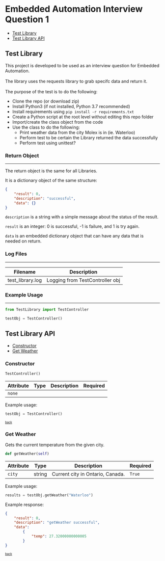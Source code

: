 # Embedded Automation Interview Question 1

* [Test Library](#test-library)
* [Test Library API](#test-library-api)

<a name="test-library"></a>

## Test Library

This project is developed to be used as an interview question for Embedded Automation.<br/><br/>
The library uses the requests library to grab specifc data and return it.<br/><br/>
The purpose of the test is to do the following:

* Clone the repo (or download zip)
* Install Python3 (if not installed, Python 3.7 recommended)
* Install requirements using `pip install -r requirements.txt`
* Create a Python script at the root level without editing this repo folder
* Import/create the class object from the code
* Use the class to do the following:
    * Print weather data from the city Molex is in (ie. Waterloo)
    * Perform test to be certain the Library returned the data successfully
    * Perform test using unittest?

### Return Object

---

The return object is the same for all Libraries. 

It is a dictionary object of the same structure:

```json
{
    "result": 0,
    "description": "successful",
    "data": {}
}
```

`description` is a string with a simple message about the status of the result.

`result` is an integer: 0 is successful, -1 is failure, and 1 is try again.

`data` is an embedded dictionary object that can have any data that is needed on return.


### Log Files

---

| Filename | Description | 
| --- | --- |
| test_library.log | Logging from TestController obj |

### Example Usage

---

```python
from TestLibrary import TestController

testObj = TestController()
```

<a name="test-library-api"></a>

## Test Library API

* [Constructor](#constructor)
* [Get Weather](#get-weather)

<a name="constructor"></a>

### Constructor

```python
TestController()
```

| Attribute | Type | Description | Required |
| --- | --- | --- | --- |
| `none` |  |  |  |

Example usage:

```python
testObj = TestController()
```

<sub><sup>[back](#test-library-api)</sup></sub>

<a name="get-weather"></a>

### Get Weather

Gets the current temperature from the given city.

```python
def getWeather(self)
```
| Attribute | Type | Description | Required |
| --- | --- | --- | --- |
| `city` | string | Current city in Ontario, Canada. | `True` |

Example usage:

```python
results = testObj.getWeather("Waterloo")
```

Example response:

```json
{
	"result": 0, 
	"description": "getWeather successful", 
	"data": 
		{
			"temp": 27.32000000000005
		}
}
```

<sub><sup>[back](#test-library-api)</sup></sub>
